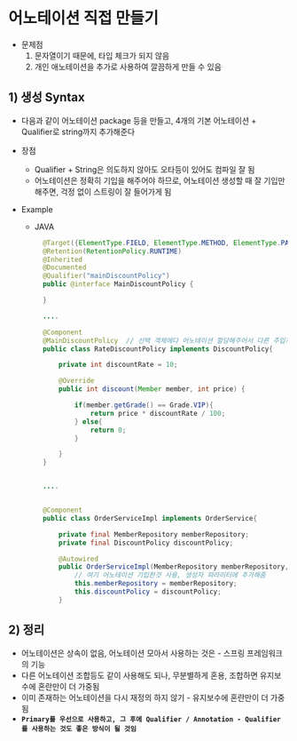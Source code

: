 <link href="../md_config/style.css" rel="stylesheet">

# 어노테이션 직접 만들기

- 문제점
  1. 문자열이기 때문에, 타입 체크가 되지 않음
  2. 개인 애노테이션을 추가로 사용하여 깔끔하게 만들 수 있음

## 1) 생성 Syntax

- 다음과 같이 어노테이션 package 등을 만들고, 4개의 기본 어노테이션 + Qualifier로 string까지 추가해준다
- 장점
  - Qualifier + String은 의도하지 않아도 오타등이 있어도 컴파일 잘 됨
  - 어노테이션은 정확히 기입을 해주어야 하므로, 어노테이션 생성할 때 잘 기입만 해주면, 걱정 없이 스트링이 잘 들어가게 됨
- Example

  - JAVA

    ```JAVA
      @Target({ElementType.FIELD, ElementType.METHOD, ElementType.PARAMETER, ElementType.TYPE, ElementType.ANNOTATION_TYPE})
      @Retention(RetentionPolicy.RUNTIME)
      @Inherited
      @Documented
      @Qualifier("mainDiscountPolicy")
      public @interface MainDiscountPolicy {

      }

      ....

      @Component
      @MainDiscountPolicy  // 선택 객체에다 어노테이션 할당해주어서 다른 주입자에서 쓸 수 있게 함
      public class RateDiscountPolicy implements DiscountPolicy{

          private int discountRate = 10;

          @Override
          public int discount(Member member, int price) {

              if(member.getGrade() == Grade.VIP){
                  return price * discountRate / 100;
              } else{
                  return 0;
              }

          }
      }


      ....


      @Component
      public class OrderServiceImpl implements OrderService{

          private final MemberRepository memberRepository;
          private final DiscountPolicy discountPolicy;

          @Autowired
          public OrderServiceImpl(MemberRepository memberRepository, @MainDiscountPolicy DiscountPolicy discountPolicy) {
              // 여기 어노테이션 기입한것 사용, 생성자 파라미터에 추가해줌
              this.memberRepository = memberRepository;
              this.discountPolicy = discountPolicy;
          }
    ```

## 2) 정리

- 어노테이션은 상속이 없음, 어노테이션 모아서 사용하는 것은 - 스프링 프레임워크의 기능
- 다른 어노테이션 조합등도 같이 사용해도 되나, 무분별하게 혼용, 조합하면 유지보수에 혼란만이 더 가중됨
- 이미 존재하는 어노테이션을 다시 재정의 하지 않기 - 유지보수에 혼란만이 더 가중됨
- **`Primary를 우선으로 사용하고, 그 후에 Qualifier / Annotation - Qualifier 를 사용하는 것도 좋은 방식이 될 것임`**
